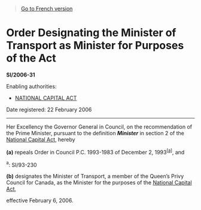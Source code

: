 > [Go to French version](/fr/Règlements/Textes%20réglementaires/2006/31.md)

# Order Designating the Minister of Transport as Minister for Purposes of the Act

**SI/2006-31**

Enabling authorities: 
- [NATIONAL CAPITAL ACT](/en/Acts/Revised%20Statutes%20of%20Canada/N/N-4.md)

Date registered: 22 February 2006

----------

Her Excellency the Governor General in Council, on the recommendation of the Prime Minister, pursuant to the definition ***Minister*** in section 2 of the [National Capital Act](/en/Acts/Revised%20Statutes%20of%20Canada/N/N-4.md), hereby

**(a)** repeals Order in Council P.C. 1993-1983 of December 2, 1993<sup><a href='#footnotea_e'>[a]</a></sup>, and

<a name='footnotea_e'><sup>a</sup></a>: SI/93-230<br />



**(b)** designates the Minister of Transport, a member of the Queen’s Privy Council for Canada, as the Minister for the purposes of the [National Capital Act](/en/Acts/Revised%20Statutes%20of%20Canada/N/N-4.md),



effective February 6, 2006.


